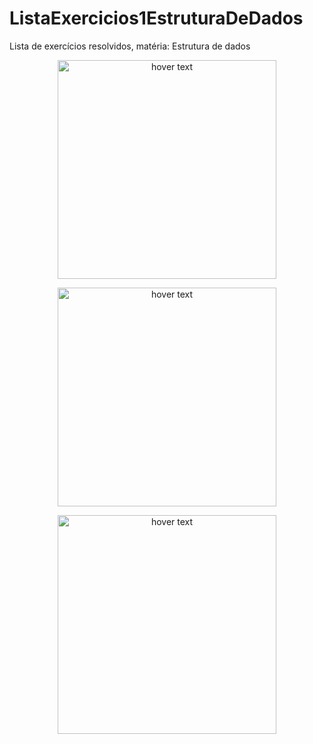 # ListaExercicios1EstruturaDeDados
Lista de exercícios resolvidos, matéria: Estrutura de dados

<p align="center">
  <img src="https://i.imgur.com/08VftPt.png" width="350" title="hover text">
</p>
<p align="center">
  <img src="https://i.imgur.com/Hxw3vdY.png" width="350" title="hover text">
</p>
<p align="center">
  <img src="https://i.imgur.com/wkLfjq6.png" width="350" title="hover text">
</p>
